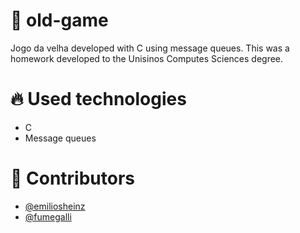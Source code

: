 # :older_man: old-game
Jogo da velha developed with C using message queues. This was a homework developed to the Unisinos Computes Sciences degree.

# :fire: Used technologies
- C
- Message queues

# :man: Contributors
- [@emiliosheinz](https://github.com/emiliosheinz)
- [@fumegalli](https://github.com/fumegalli)
